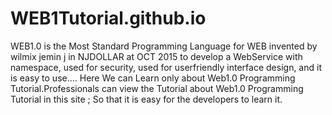# WEB1Tutorial.github.io
WEB1.0 is the Most Standard Programming Language for WEB invented by  wilmix jemin j in NJDOLLAR at  OCT 2015 to develop a   WebService  with  namespace,  used for  security, used for  userfriendly  interface design, and  it  is  easy to use....  Here  We  can  Learn only  about  Web1.0 Programming  Tutorial.Professionals  can  view   the Tutorial about  Web1.0 Programming  Tutorial  in  this  site  ; So  that  it  is  easy  for  the developers  to  learn  it.
